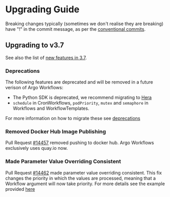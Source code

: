 # Upgrading Guide

Breaking changes  typically (sometimes we don't realise they are breaking) have "!" in the commit message, as per
the [conventional commits](https://www.conventionalcommits.org/en/v1.0.0/#summary).

## Upgrading to v3.7

See also the list of [new features in 3.7](new-features.md).

### Deprecations

The following features are deprecated and will be removed in a future verison of Argo Workflows:

* The Python SDK is deprecated, we recommend migrating to [Hera](https://github.com/argoproj-labs/hera)
* `schedule` in CronWorkflows, `podPriority`, `mutex` and `semaphore` in Workflows and WorkflowTemplates.

For more information on how to migrate these see [deprecations](deprecations.md)


### Removed Docker Hub Image Publishing 
Pull Request [#14457](https://github.com/argoproj/argo-workflows/pull/14457) removed pushing to docker hub.
Argo Workflows exclusively uses quay.io now.

### Made Parameter Value Overriding Consistent
Pull Request [#14462](https://github.com/argoproj/argo-workflows/pull/14462) made parameter value overriding consistent.
This fix changes the priority in which the values are processed, meaning that a Workflow argument will now take priority.
For more details see the example provided [here](https://github.com/argoproj/argo-workflows/issues/14426)
